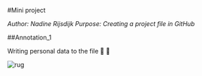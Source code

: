 #Mini project

*Author: Nadine Rijsdijk*
*Purpose: Creating a project file in GitHub*

##Annotation_1

Writing personal data to the file :whale: :turtle:

![rug](https://www.rug.nl/_definition/shared/images/logo--en.png)



